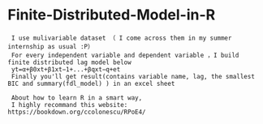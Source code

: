 # Finite-Distributed-Model-in-R
     I use mulivariable dataset （ I come across them in my summer internship as usual :P）
     For every independent variable and dependent variable ，I build finite distributed lag model below
     yt=α+β0xt+β1xt−1+...+βqxt−q+et
     Finally you'll get result(contains variable name, lag, the smallest BIC and summary(fdl_model) ) in an excel sheet 
  
     About how to learn R in a smart way,
     I highly recommand this website: https://bookdown.org/ccolonescu/RPoE4/
  
